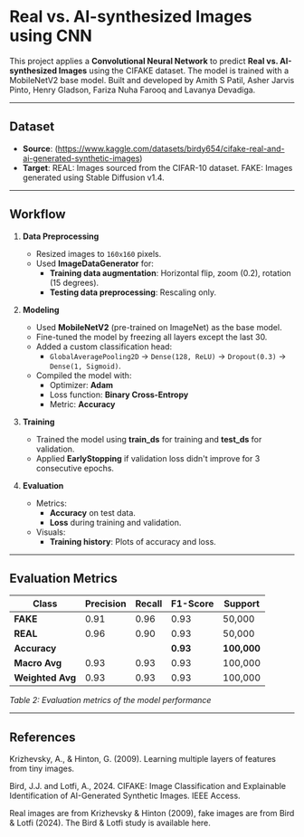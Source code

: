 
# Real vs. AI-synthesized Images using CNN
This project applies a **Convolutional Neural Network** to predict **Real vs. AI-synthesized Images** using the CIFAKE dataset. The model is trained with a MobileNetV2 base model.
Built and developed by Amith S Patil, Asher Jarvis Pinto, Henry Gladson, Fariza Nuha Farooq and Lavanya Devadiga.

---

## Dataset

- **Source**: (https://www.kaggle.com/datasets/birdy654/cifake-real-and-ai-generated-synthetic-images)
- **Target**: REAL: Images sourced from the CIFAR-10 dataset.
              FAKE: Images generated using Stable Diffusion v1.4.

---

## Workflow

1. **Data Preprocessing**
   - Resized images to `160x160` pixels.
   - Used **ImageDataGenerator** for:
     - **Training data augmentation**: Horizontal flip, zoom (0.2), rotation (15 degrees).
     - **Testing data preprocessing**: Rescaling only.

2. **Modeling**
   - Used **MobileNetV2** (pre-trained on ImageNet) as the base model.
   - Fine-tuned the model by freezing all layers except the last 30.
   - Added a custom classification head:
     - `GlobalAveragePooling2D` → `Dense(128, ReLU)` → `Dropout(0.3)` → `Dense(1, Sigmoid)`.
   - Compiled the model with:
     - Optimizer: **Adam**
     - Loss function: **Binary Cross-Entropy**
     - Metric: **Accuracy**

3. **Training**
   - Trained the model using **train_ds** for training and **test_ds** for validation.
   - Applied **EarlyStopping** if validation loss didn't improve for 3 consecutive epochs.

4. **Evaluation**
   - Metrics:
     - **Accuracy** on test data.
     - **Loss** during training and validation.
   - Visuals:
     - **Training history**: Plots of accuracy and loss.


---

## Evaluation Metrics

| Class    | Precision | Recall | F1-Score | Support |
|----------|-----------|--------|----------|---------|
| **FAKE** | 0.91      | 0.96   | 0.93     | 50,000  |
| **REAL** | 0.96      | 0.90   | 0.93     | 50,000  |
| **Accuracy** |       |        | **0.93** | **100,000** |
| **Macro Avg** | 0.93  | 0.93   | 0.93     | 100,000 |
| **Weighted Avg** | 0.93 | 0.93 | 0.93     | 100,000 |

*Table 2: Evaluation metrics of the model performance*


---

## References

Krizhevsky, A., & Hinton, G. (2009). Learning multiple layers of features from tiny images.

Bird, J.J. and Lotfi, A., 2024. CIFAKE: Image Classification and Explainable Identification of AI-Generated Synthetic Images. IEEE Access.

Real images are from Krizhevsky & Hinton (2009), fake images are from Bird & Lotfi (2024). The Bird & Lotfi study is available here.
